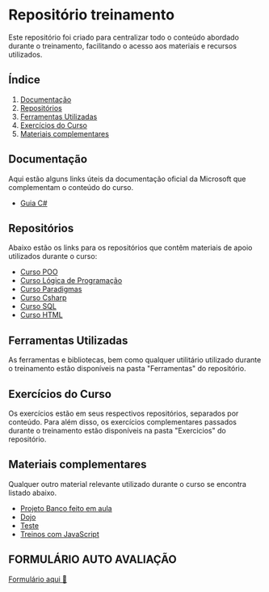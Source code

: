 # Repositório treinamento

Este repositório foi criado para centralizar todo o conteúdo abordado durante o treinamento, facilitando o acesso aos materiais e recursos utilizados.

## Índice

1. [Documentação](#documentação)
2. [Repositórios](#repositórios)
3. [Ferramentas Utilizadas](#ferramentas-utilizadas)
4. [Exercícios do Curso](#exercícios-do-curso)
5. [Materiais complementares](#materiais-complementares)

## Documentação

Aqui estão alguns links úteis da documentação oficial da Microsoft que complementam o conteúdo do curso.

- [Guia C#](https://learn.microsoft.com/pt-br/dotnet/csharp/)

## Repositórios

Abaixo estão os links para os repositórios que contêm materiais de apoio utilizados durante o curso:

- [Curso POO](https://github.com/dbserver/Curso-POO)
- [Curso Lógica de Programação](https://github.com/dbserver/Curso-Logica-Programacao)
- [Curso Paradigmas](https://github.com/dbserver/Curso-Paradigmas)
- [Curso Csharp](https://github.com/dbserver/Curso-Csharp)
- [Curso SQL](https://github.com/dbserver/Curso-SQL)
- [Curso HTML](https://github.com/dbserver/Curso-HtmlCSS)

## Ferramentas Utilizadas

As ferramentas e bibliotecas, bem como qualquer utilitário utilizado durante o treinamento estão disponíveis na pasta "Ferramentas" do repositório.

## Exercícios do Curso

Os exercícios estão em seus respectivos repositórios, separados por conteúdo. Para além disso, os exercícios complementares passados durante o treinamento estão disponíveis na pasta "Exercicios" do repositório.


## Materiais complementares

Qualquer outro material relevante utilizado durante o curso se encontra listado abaixo.

- [Projeto Banco feito em aula](https://github.com/dbserver/ProjetoBanco)
- [Dojo](https://github.com/dbserver/banrisul-dojo)
- [Teste](https://github.com/vinisdl/TestePix)
- [Treinos com JavaScript](https://github.com/RafaelLimaOl/Csharp-CRUD)


## FORMULÁRIO AUTO AVALIAÇÃO

[Formulário aqui 👋](https://forms.office.com/Pages/ResponsePage.aspx?id=2Zn0JZ2aiUK6ROfRxTWLYZlJiLChu5xPuvecebP5919UMjE2TDZZVk03T1JaQkZKQVFEVExJSTlNUS4u)
